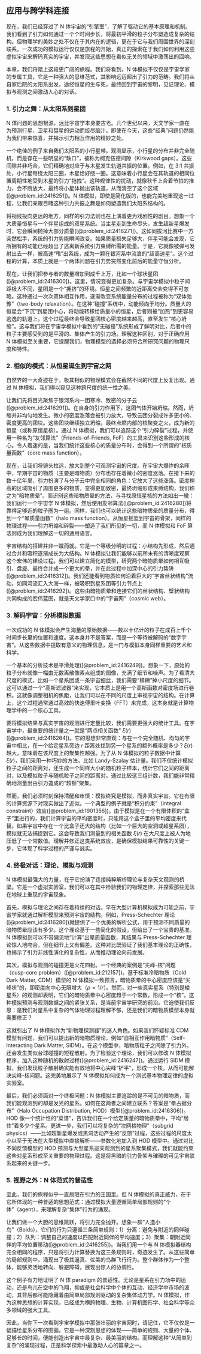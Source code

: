 ## 应用与跨学科连接

现在，我们已经穿过了 N 体宇宙的“引擎室”，了解了驱动它的基本原理和机制。我们看到了引力如何通过一个个时间步长，将最初平滑的粒子分布塑造成复杂的结构。但物理学的美妙之处不仅在于其内在的逻辑，更在于它与我们周围世界的深刻联系。一次成功的模拟运行仅仅是旅程的开始，真正的探索在于我们如何利用这些虚拟宇宙来解码真实的宇宙，并发现这些思想在看似无关的领域中激荡出的回响。

本章，我们将踏上这段更广阔的旅程。我们将看到，N 体模拟不仅仅是宇宙学家的专属工具，它是一种强大的思维范式，其影响远远超出了引力的范畴。我们将从自家后院的太阳系出发，途经恒星的生与死，最终回到宇宙的黎明，见证理论、模拟与观测之间激动人心的对话。

### 1. 引力之舞：从太阳系到星团

N 体问题的思想根源，远比宇宙学本身要古老。几个世纪以来，天文学家一直在为预测行星、卫星和彗星的运动而绞尽脑汁。即使在今天，这些“经典”问题仍然能为我们带来惊喜，并揭示引力相互作用的精妙之处。

一个绝佳的例子来自我们太阳系的小行星带。观测显示，小行星的分布并非完全随机，而是存在一些明显的“缺口”，被称为柯克伍德间隙（Kirkwood gaps）。这些间隙并非巧合，它们精确地对应于与木星发生轨道共振的位置。例如，在 3:1 共振处，小行星每绕太阳三圈，木星恰好绕一圈。这意味着小行星会在其轨道的相同位置周期性地受到木星的引力“拖拽”。这种规律性的扰动，就像秋千上合着节拍的推力，会不断放大，最终将小星体抛出该轨道，从而清空了这个区域([@problem_id:2416251])。N 体模拟，即使是简化版的，也能完美地重现这一过程，让我们亲眼目睹这种引力共振之舞是如何塑造我们太阳系结构的。

将视线投向更远的地方，同样的引力法则也在上演着更为戏剧性的剧目。想象一个大质量恒星与一个伴星组成的双星系统。当主星走到生命尽头，发生超新星爆发时，它会瞬间抛掉大部分质量([@problem_id:2416271])。这如同拔河比赛中一方突然松手，系统的引力势能瞬间改变。如果质量损失足够大，伴星可能会发现，它所拥有的动能已经超出了逃离新系统引力束缚所需的能量。于是，它就像被弹弓发射出去一样，被高速“甩”出系统，成为一颗在银河系中流浪的“超高速星”。这个过程的计算，本质上就是一个两体问题在引力势突然变化前后的能量守恒分析。

现在，让我们把参与者的数量增加到成千上万，比如一个球状星团([@problem_id:2416300])。这里，情况变得更加复杂。与宇宙学模拟中粒子间距极大不同，星团是一个“拥挤”的环境。恒星之间频繁的近距离交会变得不可忽略。这种通过一次次双体相互作用，逐渐改变系统能量分布的过程被称为“双体弛豫”（two-body relaxation）。在这种“碰撞”系统中，动能倾向于均分。质量大的恒星会“下沉”到星团中心，将动能转移给质量小的恒星，后者则被“加热”到更容易逃逸的轨道上。这个过程最终会导致星团核心密度越来越高，直至发生“核心坍缩”。这与我们将在宇宙学模拟中看到的“无碰撞”系统形成了鲜明对比，后者中的粒子主要感受到的是平滑的、集体产生的引力场。理解这种区别，对于正确应用 N 体模拟至关重要，它提醒我们，物理模型的选择必须符合所研究问题的物理尺度和特性。

### 2. 相似的模式：从恒星诞生到宇宙之网

自然界的一大奇迹在于，极其相似的物理模式会在截然不同的尺度上反复出现。通过 N 体模拟，我们得以窥见这种跨尺度的统一性之美。

让我们先将目光聚焦于银河系内一团寒冷、致密的分子云([@problem_id:2416291])。在自身的引力作用下，这团气体开始坍缩。然而，坍缩并非均匀地发生。微小的密度涨落会被引力放大，导致云团分裂成许多更小的、密度更高的团块。这些团块继续独立坍缩，最终点燃内部的核聚变之火，成为新的恒星（或称原恒星核）。通过 N 体模拟，我们可以追踪这个“引力碎裂”过程，并使用一种名为“友邻算法”（Friends-of-Friends, FoF）的工具来识别这些形成的核心。令人着迷的是，当我们统计这些核心的质量分布时，会得到一个所谓的“核质量函数”（core mass function）。

现在，让我们将镜头拉远，放大到整个可观测宇宙的尺度。在宇宙大爆炸的余晖中，早期宇宙的物质（主要是暗物质）分布也存在着微小的密度涨落。在接下来的数十亿年里，引力扮演了与分子云中完全相同的角色：它放大了这些涨落。密度稍高的区域吸引了周围更多的物质，变得更加致密，最终坍缩形成束缚结构，我们称之为“暗物质晕”。而识别这些暗物质晕的方法，与寻找原恒星核的方法如出一辙：我们运行一个宇宙学 N 体模拟，然后使用友邻算法([@problem_id:2416280])将靠得足够近的粒子圈为一组。同样，我们也可以统计这些暗物质晕的质量分布，得到一个“晕质量函数”（halo mass function）。从恒星摇篮到宇宙的骨架，同样的物理过程——引力坍缩和碎裂——塑造了我们所见的一切，而 N 体模拟和 FoF 算法则成为我们理解这一切的通用语言。

宇宙结构的搭建并非一蹴而就。它是一个等级分明的过程：小结构先形成，然后通过合并和吸积逐渐成长为大结构。N 体模拟让我们能够以前所未有的清晰度观察这个宏伟的建设过程。我们可以建立简化的模型，研究两个暗物质晕如何相互吸引、盘旋、最终合并成一个更大的晕，并在此过程中加深中心的引力势阱([@problem_id:2416312])。我们还能看到物质如何沿着巨大的“宇宙丝状结构”流动，如同河流汇入大海一样，被吸积到星系团等引力节点上([@problem_id:2416292])。这些由暗物质晕和连接它们的丝状结构、壁状结构共同构成的宏伟蓝图，就是天文学家口中的“宇宙网”（cosmic web）。

### 3. 解码宇宙：分析模拟数据

一次成功的 N 体模拟会产生海量的原始数据——数以十亿计的粒子在成百上千个时间步长里的位置和速度。这本身并不是答案，而是一个等待被解码的“数字宇宙”。从这些数据中提取有意义的物理信息，是一门与模拟本身同样重要的艺术和科学。

一个基本的分析技术是平滑处理([@problem_id:2416249])。想象一下，原始的粒子分布就像一幅由无数离散像素点组成的图像，充满了细节和噪声。为了看清大尺度的模式，比如一个星系团或一条宇宙细丝，我们需要“模糊”掉小尺度的细节。这可以通过一个“高斯滤波器”来实现，它本质上是用一个高斯函数对密度场进行卷积。这就像调整相机的焦距，让我们可以在不同的尺度上审视宇宙的结构。在计算上，这个过程通常通过高效的快速傅里叶变换（FFT）来完成，这本身就是计算物理学中的一个核心工具。

要将模拟结果与真实宇宙的观测进行定量比较，我们需要更强大的统计工具。在宇宙学中，最重要的统计量之一就是“两点相关函数” $\xi(r)$ ([@problem_id:2416264])。它的思想非常直观：与在一个完全随机、均匀的宇宙中相比，在一个给定星系旁边 $r$ 距离处找到另一个星系的额外概率是多少？$\xi(r)$ 越大，意味着在该尺度上的聚集性越强。为了从 N 体模拟的粒子数据中计算 $\xi(r)$，我们采用一种巧妙的方法，比如 Landy-Szalay 估计量。我们不仅统计模拟粒子之间的距离对，还生成一个同样大小的随机粒子样本，统计它们之间的距离对，以及模拟粒子与随机粒子之间的距离对。通过比较这三组计数，我们能非常精确地测量出由引力造成的“超额”聚集。

然而，我们必须时刻保持清醒和审慎：模拟终究是模拟，而非真实宇宙。它在有限的计算资源下对现实做出了近似。一个典型的例子就是“积分约束”（integral constraint）效应([@problem_id:1901356])。由于模拟是在一个有限体积的“盒子”里进行的，我们计算宇宙的平均密度时，只能用这个盒子里的平均密度来代替。如果宇宙中存在一个比盒子还大的结构（比如一个巨大的空洞或超星系团），模拟就无法捕捉到它。这会导致我们测量到的相关函数 $\xi(r)$ 在大尺度上被人为地压低了一个常数值。理解并修正这类系统效应，是确保模拟结果可靠性的关键一步，它体现了科学过程的严谨与诚实。

### 4. 终极对话：理论、模拟与观测

N 体模拟最强大的力量，在于它扮演了连接纯粹解析理论与复杂天文观测的桥梁。它是一个虚拟实验室，我们可以在其中检验我们的物理定律，并探索那些无法在地球上重现的宇宙现象。

首先，模拟与理论之间存在着持续的对话。早在大型计算机模拟成为可能之前，宇宙学家就通过解析模型来预测宇宙的结构。例如，Press-Schechter 理论([@problem_id:2416280])就提供了一个优美的解析公式，用于预测不同质量的暗物质晕应该有多少。这个理论基于一些简化的假设，但给出了一个宝贵的基准。N 体模拟则可以不带偏见地“计算”出晕质量函数，其结果与 Press-Schechter 理论惊人地吻合，但在细节上又有偏差。这种对比既验证了我们基本理论的正确性，也揭示了引力非线性演化的复杂性，从而推动理论向前发展。

其次，模拟与观测的碰撞更是火花四射。一个经典的案例是“尖峰-核”问题（cusp-core problem）([@problem_id:212157])。基于标准冷暗物质（Cold Dark Matter, CDM）模型的 N 体模拟一致预言，暗物质晕的中心密度应该是“尖峰状”的，即密度向中心无限增大（$\rho \propto 1/r$）。然而，对一些真实星系（特别是矮星系）的观测却表明，它们的暗物质晕中心密度趋于一个常数，形成一个“核”。这种模拟预测与观测数据之间的紧张关系，是当前宇宙学研究的前沿。它迫使我们反思：是我们对星系中复杂的气体物理过程理解不够，还是我们的暗物质模型本身就需要修正？

这就引出了 N 体模拟作为“新物理探测器”的迷人角色。如果我们怀疑标准 CDM 模型有问题，我们可以提出新的暗物质理论，例如“自相互作用暗物质”（Self-Interacting Dark Matter, SIDM）。在这个模型中，暗物质粒子之间除了引力外，还会发生类似台球碰撞的短程散射。为了检验这个理论，我们可以修改 N 体模拟程序，加入这种随机的散射过程([@problem_id:2416247])。通过运行 SIDM 模拟，我们发现粒子散射确实能有效地将中心尖峰“铲平”，形成一个核，从而可能解决尖峰-核问题。这完美地展示了 N 体模拟如何成为一个测试基本物理定律的虚拟实验室。

最后，我们必须面对一个终极问题：N 体模拟主要追踪的是不可见的暗物质，而我们能观测到的却是发光的星系。如何在这两者之间建立联系？答案是“晕占据分布”（Halo Occupation Distribution, HOD）模型([@problem_id:2416306])。HOD 像一个统计性的“菜谱”，告诉我们在一个给定质量的暗物质晕中，平均“居住”着多少个星系。更进一步，我们可以将复杂的“次网格物理”（subgrid physics）——比如超新星爆发或黑洞活动产生的“反馈”过程，这些过程的尺度太小以至于无法在大型模拟中直接解析——参数化地加入到 HOD 模型中。通过对比不同反馈模型的 HOD 预测与大型星系巡天观测到的星系聚集模式，我们就能约束这些对星系形成至关重要的物理过程。这是将黑暗的引力骨架与璀璨的可见宇宙联系起来的关键一步。

### 5. 视野之外：N 体范式的普适性

至此，我们的旅程似乎一直局限在引力的王国里。但 N 体模拟的真正威力，在于它所体现的一种普适的思想范式：通过模拟大量遵循简单局部规则的“个体”（agent），来理解复杂“集体”行为的涌现。

让我们做一个大胆的思维跳跃，将引力完全抛开。想象一群“人造小鸟”（Boids），它们的行为只遵循三条简单规则：1）分离：避免与附近的同伴碰撞；2）队列：调整自己的速度以匹配附近同伴的平均速度；3）聚集：朝附近同伴的平均位置移动([@problem_id:2416255])。当我们用一个与 N 体模拟器结构完全相同的程序，只是将引力计算替换为这三条规则时，奇迹发生了。从这些简单的局部规则中，涌现出了极其逼真、优美的鸟群飞行行为。整个群体作为一个整体，能够灵活地转向、躲避障碍，展现出惊人的协调性。

这个例子有力地证明了 N 体 paradigm 的普适性。无论是星系在引力场中的运动，还是鸟儿在空中的飞翔，抑或是社会科学中个体的互动、经济学中市场的波动，其背后都可能隐藏着由简单局部规则驱动的复杂集体动力学。N 体模拟，作为这种思想的计算实现，已经成为横跨物理、生物、计算机图形学、社会科学等众多领域的强大工具。

因此，当你下一次看到宇宙学模拟中那张壮丽的宇宙网时，请记住，它不仅仅是一幅描绘星系分布的图画。它是一种深刻思想的体现——简单的规则、大量的个体、足够长的时间，便能创造出宇宙中最复杂、最美丽的结构。而理解这种“从简单到复杂”的涌现过程，正是科学探索中最激动人心的篇章之一。